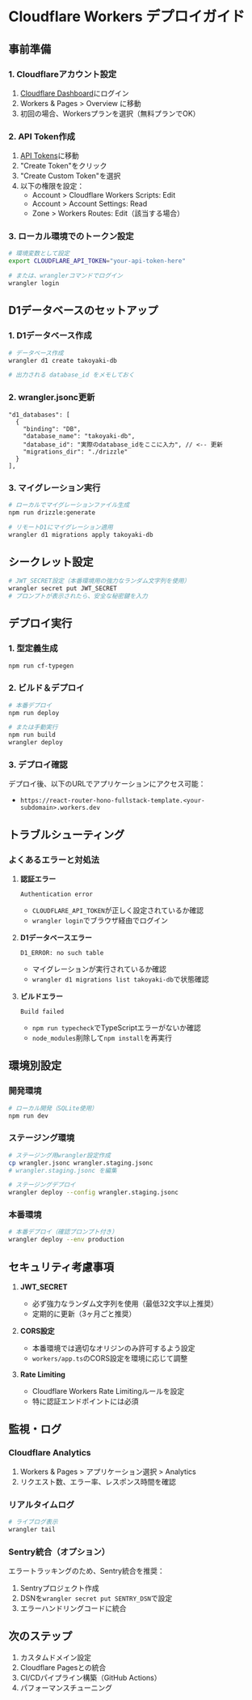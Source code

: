 # Cloudflare Workers デプロイガイド

## 事前準備

### 1. Cloudflareアカウント設定

1. [Cloudflare Dashboard](https://dash.cloudflare.com)にログイン
2. Workers & Pages > Overview に移動
3. 初回の場合、Workersプランを選択（無料プランでOK）

### 2. API Token作成

1. [API Tokens](https://dash.cloudflare.com/profile/api-tokens)に移動
2. "Create Token"をクリック
3. "Create Custom Token"を選択
4. 以下の権限を設定：
   - Account > Cloudflare Workers Scripts: Edit
   - Account > Account Settings: Read
   - Zone > Workers Routes: Edit（該当する場合）

### 3. ローカル環境でのトークン設定

```bash
# 環境変数として設定
export CLOUDFLARE_API_TOKEN="your-api-token-here"

# または、wranglerコマンドでログイン
wrangler login
```

## D1データベースのセットアップ

### 1. D1データベース作成

```bash
# データベース作成
wrangler d1 create takoyaki-db

# 出力される database_id をメモしておく
```

### 2. wrangler.jsonc更新

```jsonc
"d1_databases": [
  {
    "binding": "DB",
    "database_name": "takoyaki-db",
    "database_id": "実際のdatabase_idをここに入力", // <-- 更新
    "migrations_dir": "./drizzle"
  }
],
```

### 3. マイグレーション実行

```bash
# ローカルでマイグレーションファイル生成
npm run drizzle:generate

# リモートD1にマイグレーション適用
wrangler d1 migrations apply takoyaki-db
```

## シークレット設定

```bash
# JWT_SECRET設定（本番環境用の強力なランダム文字列を使用）
wrangler secret put JWT_SECRET
# プロンプトが表示されたら、安全な秘密鍵を入力
```

## デプロイ実行

### 1. 型定義生成

```bash
npm run cf-typegen
```

### 2. ビルド＆デプロイ

```bash
# 本番デプロイ
npm run deploy

# または手動実行
npm run build
wrangler deploy
```

### 3. デプロイ確認

デプロイ後、以下のURLでアプリケーションにアクセス可能：

- `https://react-router-hono-fullstack-template.<your-subdomain>.workers.dev`

## トラブルシューティング

### よくあるエラーと対処法

1. **認証エラー**

   ```
   Authentication error
   ```

   - `CLOUDFLARE_API_TOKEN`が正しく設定されているか確認
   - `wrangler login`でブラウザ経由でログイン

2. **D1データベースエラー**

   ```
   D1_ERROR: no such table
   ```

   - マイグレーションが実行されているか確認
   - `wrangler d1 migrations list takoyaki-db`で状態確認

3. **ビルドエラー**

   ```
   Build failed
   ```

   - `npm run typecheck`でTypeScriptエラーがないか確認
   - `node_modules`削除して`npm install`を再実行

## 環境別設定

### 開発環境

```bash
# ローカル開発（SQLite使用）
npm run dev
```

### ステージング環境

```bash
# ステージング用wrangler設定作成
cp wrangler.jsonc wrangler.staging.jsonc
# wrangler.staging.jsonc を編集

# ステージングデプロイ
wrangler deploy --config wrangler.staging.jsonc
```

### 本番環境

```bash
# 本番デプロイ（確認プロンプト付き）
wrangler deploy --env production
```

## セキュリティ考慮事項

1. **JWT_SECRET**
   - 必ず強力なランダム文字列を使用（最低32文字以上推奨）
   - 定期的に更新（3ヶ月ごと推奨）

2. **CORS設定**
   - 本番環境では適切なオリジンのみ許可するよう設定
   - `workers/app.ts`のCORS設定を環境に応じて調整

3. **Rate Limiting**
   - Cloudflare Workers Rate Limitingルールを設定
   - 特に認証エンドポイントには必須

## 監視・ログ

### Cloudflare Analytics

1. Workers & Pages > アプリケーション選択 > Analytics
2. リクエスト数、エラー率、レスポンス時間を確認

### リアルタイムログ

```bash
# ライブログ表示
wrangler tail
```

### Sentry統合（オプション）

エラートラッキングのため、Sentry統合を推奨：

1. Sentryプロジェクト作成
2. DSNを`wrangler secret put SENTRY_DSN`で設定
3. エラーハンドリングコードに統合

## 次のステップ

1. カスタムドメイン設定
2. Cloudflare Pagesとの統合
3. CI/CDパイプライン構築（GitHub Actions）
4. パフォーマンスチューニング
